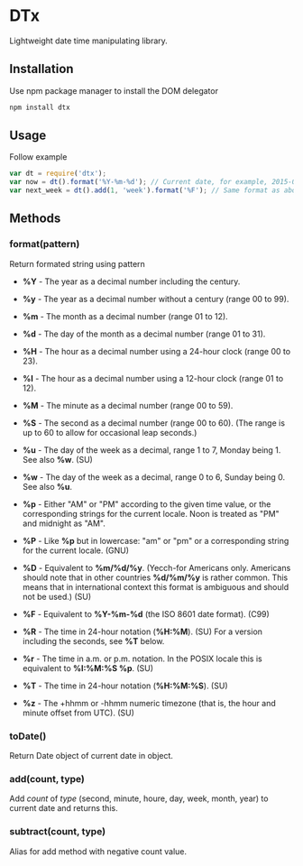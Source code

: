 DTx
======
Lightweight date time manipulating library.

## Installation

Use npm package manager to install the DOM delegator
```bash
npm install dtx
```

## Usage

Follow example

```javascript
var dt = require('dtx');
var now = dt().format('%Y-%m-%d'); // Current date, for example, 2015-01-01
var next_week = dt().add(1, 'week').format('%F'); // Same format as above
```

## Methods

### format(pattern)
Return formated string using pattern
- **%Y** - The year as a decimal number including the century.
- **%y** - The year as a decimal number without a century (range 00 to 99).
- **%m** - The month as a decimal number (range 01 to 12).
- **%d** - The day of the month as a decimal number (range 01 to 31).
- **%H** - The hour as a decimal number using a 24-hour clock (range 00 to 23).
- **%I** - The hour as a decimal number using a 12-hour clock (range 01 to 12).
- **%M** - The minute as a decimal number (range 00 to 59).
- **%S** - The second as a decimal number (range 00 to 60). (The range is up to 60 to allow for occasional leap seconds.)

- **%u** - The day of the week as a decimal, range 1 to 7, Monday being 1. See also **%w**. (SU)
- **%w** - The day of the week as a decimal, range 0 to 6, Sunday being 0. See also **%u**.

- **%p** - Either "AM" or "PM" according to the given time value, or the corresponding strings for the current locale. Noon is treated as "PM" and midnight as "AM".
- **%P** - Like **%p** but in lowercase: "am" or "pm" or a corresponding string for the current locale. (GNU)

- **%D** - Equivalent to **%m/%d/%y**. (Yecch-for Americans only. Americans should note that in other countries **%d/%m/%y** is rather common. This means that in international context this format is ambiguous and should not be used.) (SU)
- **%F** - Equivalent to **%Y-%m-%d** (the ISO 8601 date format). (C99)
- **%R** - The time in 24-hour notation (**%H:%M**). (SU) For a version including the seconds, see **%T** below.
- **%r** - The time in a.m. or p.m. notation. In the POSIX locale this is equivalent to **%I:%M:%S %p**. (SU)
- **%T** - The time in 24-hour notation (**%H:%M:%S**). (SU)

- **%z** - The +hhmm or -hhmm numeric timezone (that is, the hour and minute offset from UTC). (SU)

### toDate()
Return Date object of current date in object.

### add(count, type)
Add *count* of *type* (second, minute, houre, day, week, month, year) to current date and returns this.

### subtract(count, type)
Alias for add method with negative count value.
